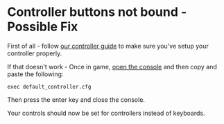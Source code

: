 # Controller buttons not bound - Possible Fix

First of all - follow [our controller guide](/docs/controllers) to make sure you've setup your controller properly.

If that doesn't work - Once in game, [open the console](/docs/opening-console) and then copy and paste the following:

`exec default_controller.cfg`

Then press the enter key and close the console.

Your controls should now be set for controllers instead of keyboards.
